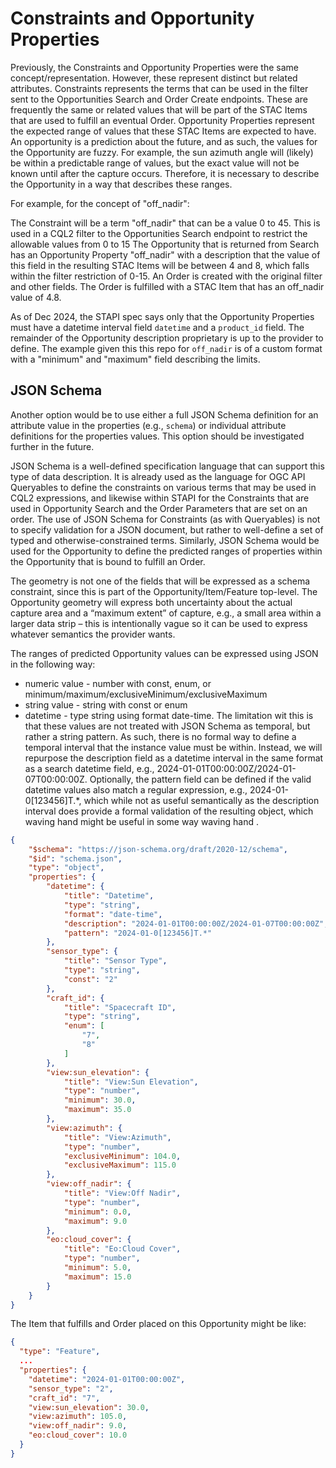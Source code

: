 # Constraints and Opportunity Properties

Previously, the Constraints and Opportunity Properties were the same concept/representation. However, these represent distinct but related attributes. Constraints represents the terms that can be used in the filter sent to the Opportunities Search and Order Create endpoints. These are frequently the same or related values that will be part of the STAC Items that are used to fulfill an eventual Order. Opportunity Properties represent the expected range of values that these STAC Items are expected to have. An opportunity is a prediction about the future, and as such, the values for the Opportunity are fuzzy. For example, the sun azimuth angle will (likely) be within a predictable range of values, but the exact value will not be known until after the capture occurs. Therefore, it is necessary to describe the Opportunity in a way that describes these ranges.

For example, for the concept of "off_nadir":

The Constraint will be a term "off_nadir" that can be a value 0 to 45.
This is used in a CQL2 filter to the Opportunities Search endpoint to restrict the allowable values from 0 to 15
The Opportunity that is returned from Search has an Opportunity Property "off_nadir" with a description that the value of this field in the resulting STAC Items will be between 4 and 8, which falls within the filter restriction of 0-15.
An Order is created with the original filter and other fields.
The Order is fulfilled with a STAC Item that has an off_nadir value of 4.8.

As of Dec 2024, the STAPI spec says only that the Opportunity Properties must have a datetime interval field `datetime` and a `product_id` field. The remainder of the Opportunity description proprietary is up to the provider to define. The example given this this repo for `off_nadir` is of a custom format with a "minimum" and "maximum" field describing the limits.

## JSON Schema

Another option would be to use either a full JSON Schema definition for an attribute value in the properties (e.g., `schema`) or individual attribute definitions for the properties values. This option should be investigated further in the future.

JSON Schema is a well-defined specification language that can support this type of data description. It is already used as the language for OGC API Queryables to define the constraints on various terms that may be used in CQL2 expressions, and likewise within STAPI for the Constraints that are used in Opportunity Search and the Order Parameters that are set on an order. The use of JSON Schema for Constraints (as with Queryables) is not to specify validation for a JSON document, but rather to well-define a set of typed and otherwise-constrained terms. Similarly, JSON Schema would be used for the Opportunity to define the predicted ranges of properties within the Opportunity that is bound to fulfill an Order.

The geometry is not one of the fields that will be expressed as a schema constraint, since this is part of the Opportunity/Item/Feature top-level. The Opportunity geometry will express both uncertainty about the actual capture area and a “maximum extent” of capture, e.g., a small area within a larger data strip – this is intentionally vague so it can be used to express whatever semantics the provider wants.

The ranges of predicted Opportunity values can be expressed using JSON in the following way: 

- numeric value - number with const, enum, or minimum/maximum/exclusiveMinimum/exclusiveMaximum
- string value - string with const or enum
- datetime - type string using format date-time. The limitation wit this is that these values are not treated with JSON Schema as temporal, but rather a string pattern. As such, there is no formal way to define a temporal interval that the instance value must be within. Instead, we will repurpose the description field as a datetime interval in the same format as a search datetime field, e.g., 2024-01-01T00:00:00Z/2024-01-07T00:00:00Z.  Optionally, the pattern field can be defined if the valid datetime values also match a regular expression, e.g., 2024-01-0[123456]T.*, which while not as useful semantically as the description interval does provide a formal validation of the resulting object, which waving hand might be useful in some way waving hand . 

```json
{
    "$schema": "https://json-schema.org/draft/2020-12/schema",
    "$id": "schema.json",
    "type": "object",
    "properties": {
        "datetime": {
            "title": "Datetime",
            "type": "string",
            "format": "date-time",
            "description": "2024-01-01T00:00:00Z/2024-01-07T00:00:00Z",
            "pattern": "2024-01-0[123456]T.*"
        },
        "sensor_type": {
            "title": "Sensor Type",
            "type": "string",
            "const": "2"
        },
        "craft_id": {
            "title": "Spacecraft ID",
            "type": "string",
            "enum": [
                "7",
                "8"
            ]
        },
        "view:sun_elevation": {
            "title": "View:Sun Elevation",
            "type": "number",
            "minimum": 30.0,
            "maximum": 35.0
        },
        "view:azimuth": {
            "title": "View:Azimuth",
            "type": "number",
            "exclusiveMinimum": 104.0,
            "exclusiveMaximum": 115.0
        },
        "view:off_nadir": {
            "title": "View:Off Nadir",
            "type": "number",
            "minimum": 0.0,
            "maximum": 9.0
        },
        "eo:cloud_cover": {
            "title": "Eo:Cloud Cover",
            "type": "number",
            "minimum": 5.0,
            "maximum": 15.0
        }
    }
}
```

The Item that fulfills and Order placed on this Opportunity might be like:


```json
{
  "type": "Feature",
  ...
  "properties": {
    "datetime": "2024-01-01T00:00:00Z",
    "sensor_type": "2",
    "craft_id": "7",
    "view:sun_elevation": 30.0,
    "view:azimuth": 105.0,
    "view:off_nadir": 9.0,
    "eo:cloud_cover": 10.0
  }
}
```


